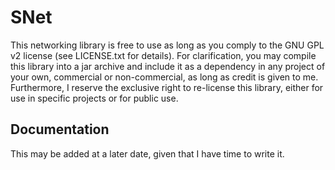 # SNet
This networking library is free to use as long as you comply to the GNU GPL v2 license (see LICENSE.txt for details). For clarification, you may compile this library into a jar archive and include it as a dependency in any project of your own, commercial or non-commercial, as long as credit is given to me. Furthermore, I reserve the exclusive right to re-license this library, either for use in specific projects or for public use. 

## Documentation
This may be added at a later date, given that I have time to write it.